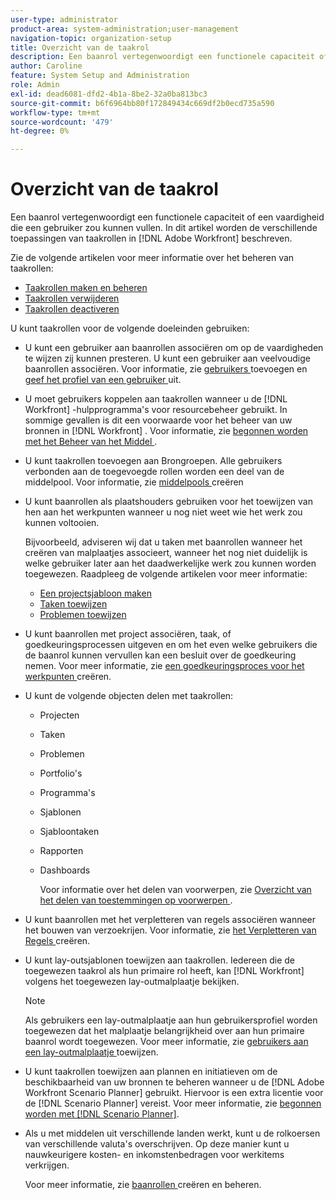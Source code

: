 ```yaml
---
user-type: administrator
product-area: system-administration;user-management
navigation-topic: organization-setup
title: Overzicht van de taakrol
description: Een baanrol vertegenwoordigt een functionele capaciteit of een vaardigheid die een gebruiker zou kunnen vullen. In dit artikel worden de verschillende toepassingen van functies in Adobe Workfront beschreven.
author: Caroline
feature: System Setup and Administration
role: Admin
exl-id: dead6081-dfd2-4b1a-8be2-32a0ba813bc3
source-git-commit: b6f6964bb80f172849434c669df2b0ecd735a590
workflow-type: tm+mt
source-wordcount: '479'
ht-degree: 0%

---
```


# Overzicht van de taakrol

Een baanrol vertegenwoordigt een functionele capaciteit of een vaardigheid die een gebruiker zou kunnen vullen. In dit artikel worden de verschillende toepassingen van taakrollen in [!DNL Adobe Workfront] beschreven.

Zie de volgende artikelen voor meer informatie over het beheren van taakrollen:

* [Taakrollen maken en beheren](../../../administration-and-setup/set-up-workfront/organizational-setup/create-manage-job-roles.md)
* [Taakrollen verwijderen](../../../administration-and-setup/set-up-workfront/organizational-setup/delete-job-roles.md)
* [Taakrollen deactiveren](../../../administration-and-setup/set-up-workfront/organizational-setup/deactivate-job-roles.md)

U kunt taakrollen voor de volgende doeleinden gebruiken:

* U kunt een gebruiker aan baanrollen associëren om op de vaardigheden te wijzen zij kunnen presteren. U kunt een gebruiker aan veelvoudige baanrollen associëren. Voor informatie, zie [ gebruikers ](../../../administration-and-setup/add-users/create-and-manage-users/add-users.md) toevoegen en [ geef het profiel van een gebruiker ](../../../administration-and-setup/add-users/create-and-manage-users/edit-a-users-profile.md) uit.
* U moet gebruikers koppelen aan taakrollen wanneer u de [!DNL Workfront] -hulpprogramma&#39;s voor resourcebeheer gebruikt. In sommige gevallen is dit een voorwaarde voor het beheer van uw bronnen in [!DNL Workfront] . Voor informatie, zie [ begonnen worden met het Beheer van het Middel ](../../../resource-mgmt/resource-mgmt-overview/get-started-resource-management.md).
* U kunt taakrollen toevoegen aan Brongroepen. Alle gebruikers verbonden aan de toegevoegde rollen worden een deel van de middelpool. Voor informatie, zie [ middelpools ](../../../resource-mgmt/resource-planning/resource-pools/create-resource-pools.md) creëren
* U kunt baanrollen als plaatshouders gebruiken voor het toewijzen van hen aan het werkpunten wanneer u nog niet weet wie het werk zou kunnen voltooien.

  Bijvoorbeeld, adviseren wij dat u taken met baanrollen wanneer het creëren van malplaatjes associeert, wanneer het nog niet duidelijk is welke gebruiker later aan het daadwerkelijke werk zou kunnen worden toegewezen. Raadpleeg de volgende artikelen voor meer informatie:

   * [Een projectsjabloon maken](../../../manage-work/projects/create-and-manage-templates/create-template.md)
   * [Taken toewijzen](../../../manage-work/tasks/assign-tasks/assign-tasks.md)
   * [Problemen toewijzen](../../../manage-work/issues/manage-issues/assign-issues.md)

* U kunt baanrollen met project associëren, taak, of goedkeuringsprocessen uitgeven en om het even welke gebruikers die de baanrol kunnen vervullen kan een besluit over de goedkeuring nemen. Voor meer informatie, zie [ een goedkeuringsproces voor het werkpunten ](../../../administration-and-setup/customize-workfront/configure-approval-milestone-processes/create-approval-processes.md) creëren.
* U kunt de volgende objecten delen met taakrollen:

   * Projecten
   * Taken
   * Problemen
   * Portfolio&#39;s
   * Programma&#39;s
   * Sjablonen
   * Sjabloontaken
   * Rapporten
   * Dashboards

     Voor informatie over het delen van voorwerpen, zie [ Overzicht van het delen van toestemmingen op voorwerpen ](../../../workfront-basics/grant-and-request-access-to-objects/sharing-permissions-on-objects-overview.md).

* U kunt baanrollen met het verpletteren van regels associëren wanneer het bouwen van verzoekrijen. Voor informatie, zie [ het Verpletteren van Regels ](../../../manage-work/requests/create-and-manage-request-queues/create-routing-rules.md) creëren.
* U kunt lay-outsjablonen toewijzen aan taakrollen. Iedereen die de toegewezen taakrol als hun primaire rol heeft, kan [!DNL Workfront] volgens het toegewezen lay-outmalplaatje bekijken.

  >[!NOTE]
  >
  >Als gebruikers een lay-outmalplaatje aan hun gebruikersprofiel worden toegewezen dat het malplaatje belangrijkheid over aan hun primaire baanrol wordt toegewezen. Voor meer informatie, zie [ gebruikers aan een lay-outmalplaatje ](../../../administration-and-setup/customize-workfront/use-layout-templates/assign-users-to-layout-template.md) toewijzen.

* U kunt taakrollen toewijzen aan plannen en initiatieven om de beschikbaarheid van uw bronnen te beheren wanneer u de [!DNL Adobe Workfront Scenario Planner] gebruikt. Hiervoor is een extra licentie voor de [!DNL Scenario Planner] vereist. Voor meer informatie, zie [ begonnen worden met  [!DNL Scenario Planner]](../../../scenario-planner/get-started-with-scenario-planning.md).
* Als u met middelen uit verschillende landen werkt, kunt u de rolkoersen van verschillende valuta&#39;s overschrijven. Op deze manier kunt u nauwkeurigere kosten- en inkomstenbedragen voor werkitems verkrijgen.

  Voor meer informatie, zie [ baanrollen ](../../../administration-and-setup/set-up-workfront/organizational-setup/create-manage-job-roles.md) creëren en beheren.
